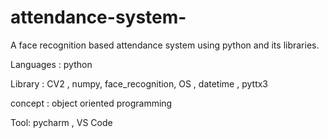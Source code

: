 # attendance-system-
A face recognition based attendance system using python and its libraries. 

Languages : python

Library : CV2 , numpy, face_recognition, OS , datetime , pyttx3

concept : object oriented programming

Tool: pycharm , VS Code

